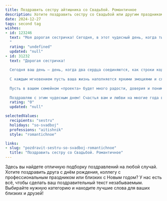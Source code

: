 ```yaml
---
title: Поздравить сестру айтишника со Свадьбой. Романтичное
description: Хотите поздравить сестру со Свадьбой или другим праздником? Наш ИИ создаст незабываемое поздравление, а вы обязательно выделитесь среди других.  
date: 2024-12-27
tags: second tag
wishes:
- id: 123246
  text: "Моя дорогая сестричка! Сегодня, в этот чудесный день, когда ты связываешь свою жизнь с любимым человеком, я хочу сказать тебе, что твое счастье для меня бесценно.  Пусть ваш союз будет таким же надежным и крепким, как лучшие алгоритмы, которые ты создаешь.  Пусть любовь, царящая между вами, станет самым мощным и нерушимым кодом вашей жизни, а совместное путешествие - бесконечным и увлекательным проектом, полным радости и взаимного вдохновения.  Счастья вам, моя любимая сестра!
  "
  rating: "undefined"
  updated: "null"
- id: 31232
  text: "Дорогая сестричка!
  
  Сегодня ваш день — день, когда два сердца соединяются, как строки кода в идеальной программе. Пусть ваша любовь будет крепкой и неизменной, словно надежный алгоритм, который ведет к счастливому финалу.
  
  С каждым мгновением пусть ваша жизнь наполняется яркими эмоциями и сладкими моментами, как интерфейс, готовый к новым приключениям. Желаю вам бесконечно развиваться и совершенствоваться вместе, решая все задачи, что ставит перед вами судьба.
  
  Пусть в вашем семейном «проекта» будет много радости, доверия и понимания. Любите друг друга так же, как коды в нашем мире — без ошибок и с максимальной эффективностью!
  
  Поздравляю с этим чудесным днем! Счастья вам и любви на многие года вперёд!"
  rating: "0"
  updated: "null"

selectedValues:
  recipients: "sestru"
  holidays: "so-svadboj"
  professions: "aitishnik"
  style: "romantichnoe"

links:
- slug: "pozdravit-sestru-so-svadboj-romantichnoe"
  title: "Поздравить сестру со Свадьбой. Романтичное"
---
```


Здесь вы найдете отличную подборку поздравлений на любой случай. 
Хотите поздравить друга с днём рождения, коллегу с профессиональным праздником или близких с Новым годом? У нас есть всё, чтобы сделать ваш поздравительный текст незабываемым. Выбирайте нужную категорию и находите лучшие слова для ваших близких и друзей!

